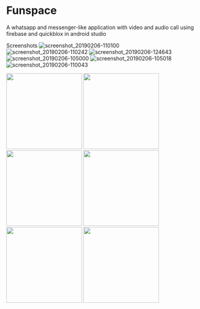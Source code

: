 # Funspace
A whatsapp and messenger-like application with video and audio call using firebase and quickblox in android studio

Screenshots
![screenshot_20190206-110100](https://user-images.githubusercontent.com/15949588/52340408-fed8ae00-2a0f-11e9-8392-a67633b0dbac.png)
![screenshot_20190206-110242](https://user-images.githubusercontent.com/15949588/52340410-01d39e80-2a10-11e9-89b2-7bf17f81dd56.png)
![screenshot_20190206-124643](https://user-images.githubusercontent.com/15949588/52340416-04ce8f00-2a10-11e9-8e10-30fb0744e86b.png)
![screenshot_20190206-105000](https://user-images.githubusercontent.com/15949588/52340420-05ffbc00-2a10-11e9-9646-04b79aa36297.png)
![screenshot_20190206-105018](https://user-images.githubusercontent.com/15949588/52340425-07c97f80-2a10-11e9-9fe3-ea23b535e58c.png)
![screenshot_20190206-110043](https://user-images.githubusercontent.com/15949588/52340427-08faac80-2a10-11e9-9067-ba87cea0529f.png)

<p float="left">
  <img src="https://user-images.githubusercontent.com/15949588/52340408-fed8ae00-2a0f-11e9-8392-a67633b0dbac.png" width="200" />
  <img src="https://user-images.githubusercontent.com/15949588/52340410-01d39e80-2a10-11e9-89b2-7bf17f81dd56.png" width="200" /> 
  <img src="https://user-images.githubusercontent.com/15949588/52340416-04ce8f00-2a10-11e9-8e10-30fb0744e86b.png" width="200" />
  <img src="https://user-images.githubusercontent.com/15949588/52340420-05ffbc00-2a10-11e9-9646-04b79aa36297.png" width="200" />
   <img src="https://user-images.githubusercontent.com/15949588/52340425-07c97f80-2a10-11e9-9fe3-ea23b535e58c.png" width="200" />
  <img src="https://user-images.githubusercontent.com/15949588/52340427-08faac80-2a10-11e9-9067-ba87cea0529f.png" width="200" />
</p>
